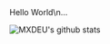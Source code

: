 

<!--
**MXDEU/MXDEU** is a ✨ _special_ ✨ repository because its `README.md` (this file) appears on your GitHub profile.


--> Hello World\n...
![MXDEU's github stats](https://github-readme-stats.vercel.app/api?username=MXDEU&show_icons=true&theme=radical&count_private=true)

